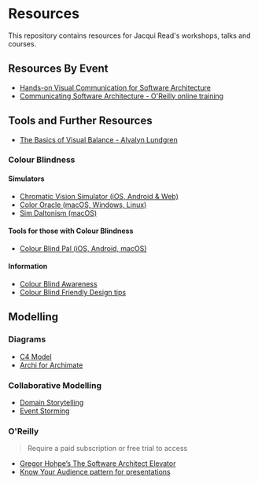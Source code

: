 # Resources
This repository contains resources for Jacqui Read's workshops, talks and courses.

## Resources By Event
- [Hands-on Visual Communication for Software Architecture](events/hands-on.md)
- [Communicating Software Architecture - O'Reilly online training](events/communicating-sa.md)

## Tools and Further Resources
- [The Basics of Visual Balance - Alvalyn Lundgren](https://alvalyn.com/the-basics-of-visual-balance/)

### Colour Blindness

#### Simulators
- [Chromatic Vision Simulator (iOS, Android & Web)](https://asada.website/cvsimulator/e/)
- [Color Oracle (macOS, Windows, Linux)](https://colororacle.org/)
- [Sim Daltonism (macOS)](https://michelf.ca/projects/sim-daltonism/)

#### Tools for those with Colour Blindness
- [Colour Blind Pal (iOS, Android, macOS)](https://colorblindpal.com/)

#### Information
- [Colour Blind Awareness](https://www.colourblindawareness.org/)
- [Colour Blind Friendly Design tips](https://www.colorblindguide.com/post/colorblind-friendly-design-1)

## Modelling

### Diagrams
- [C4 Model](https://c4model.com/)
- [Archi for Archimate](https://www.archimatetool.com/)

### Collaborative Modelling
- [Domain Storytelling](https://domainstorytelling.org/)
- [Event Storming](https://www.eventstorming.com/)

### O'Reilly
> Require a paid subscription or free trial to access
- [Gregor Hohpe’s The Software Architect Elevator](https://learning.oreilly.com/library/view/the-software-architect/9781492077534/)
- [Know Your Audience pattern for presentations](https://learning.oreilly.com/library/view/presentation-patterns-techniques/9780132963381/ch01.html#ch01lev1sec1)
